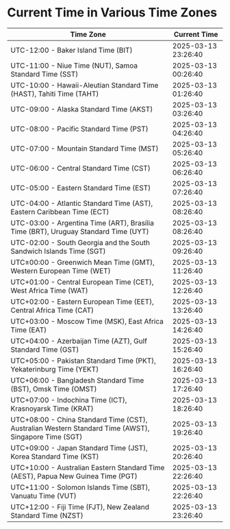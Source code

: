# Current Time in Various Time Zones

| Time Zone | Current Time |
|-----------|--------------|
| UTC-12:00 - Baker Island Time (BIT) | 2025-03-13 23:26:40 |
| UTC-11:00 - Niue Time (NUT), Samoa Standard Time (SST) | 2025-03-13 00:26:40 |
| UTC-10:00 - Hawaii-Aleutian Standard Time (HAST), Tahiti Time (TAHT) | 2025-03-13 01:26:40 |
| UTC-09:00 - Alaska Standard Time (AKST) | 2025-03-13 03:26:40 |
| UTC-08:00 - Pacific Standard Time (PST) | 2025-03-13 04:26:40 |
| UTC-07:00 - Mountain Standard Time (MST) | 2025-03-13 05:26:40 |
| UTC-06:00 - Central Standard Time (CST) | 2025-03-13 06:26:40 |
| UTC-05:00 - Eastern Standard Time (EST) | 2025-03-13 07:26:40 |
| UTC-04:00 - Atlantic Standard Time (AST), Eastern Caribbean Time (ECT) | 2025-03-13 08:26:40 |
| UTC-03:00 - Argentina Time (ART), Brasília Time (BRT), Uruguay Standard Time (UYT) | 2025-03-13 08:26:40 |
| UTC-02:00 - South Georgia and the South Sandwich Islands Time (SGT) | 2025-03-13 09:26:40 |
| UTC±00:00 - Greenwich Mean Time (GMT), Western European Time (WET) | 2025-03-13 11:26:40 |
| UTC+01:00 - Central European Time (CET), West Africa Time (WAT) | 2025-03-13 12:26:40 |
| UTC+02:00 - Eastern European Time (EET), Central Africa Time (CAT) | 2025-03-13 13:26:40 |
| UTC+03:00 - Moscow Time (MSK), East Africa Time (EAT) | 2025-03-13 14:26:40 |
| UTC+04:00 - Azerbaijan Time (AZT), Gulf Standard Time (GST) | 2025-03-13 15:26:40 |
| UTC+05:00 - Pakistan Standard Time (PKT), Yekaterinburg Time (YEKT) | 2025-03-13 16:26:40 |
| UTC+06:00 - Bangladesh Standard Time (BST), Omsk Time (OMST) | 2025-03-13 17:26:40 |
| UTC+07:00 - Indochina Time (ICT), Krasnoyarsk Time (KRAT) | 2025-03-13 18:26:40 |
| UTC+08:00 - China Standard Time (CST), Australian Western Standard Time (AWST), Singapore Time (SGT) | 2025-03-13 19:26:40 |
| UTC+09:00 - Japan Standard Time (JST), Korea Standard Time (KST) | 2025-03-13 20:26:40 |
| UTC+10:00 - Australian Eastern Standard Time (AEST), Papua New Guinea Time (PGT) | 2025-03-13 22:26:40 |
| UTC+11:00 - Solomon Islands Time (SBT), Vanuatu Time (VUT) | 2025-03-13 22:26:40 |
| UTC+12:00 - Fiji Time (FJT), New Zealand Standard Time (NZST) | 2025-03-13 23:26:40 |
